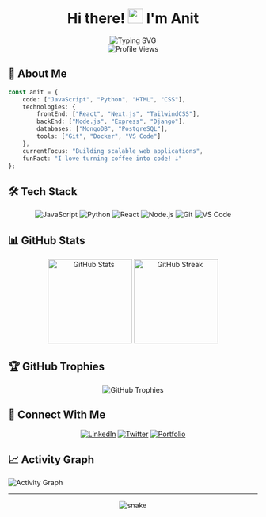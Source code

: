 # <div align="center">Hi there! <img src="https://media.giphy.com/media/hvRJCLFzcasrR4ia7z/giphy.gif" width="30px"/> I'm Anit</div>

<div align="center">
  <img src="https://readme-typing-svg.herokuapp.com?font=Fira+Code&pause=1000&color=54A6FF&center=true&vCenter=true&width=435&lines=Passionate+Full+Stack+Developer;Building+Digital+Solutions;Always+Learning+New+Technologies" alt="Typing SVG" />
</div>

<div align="center">
  <img src="https://komarev.com/ghpvc/?username=anitcodes&style=flat-square&color=blue" alt="Profile Views"/>
</div>

## 🚀 About Me
```typescript
const anit = {
    code: ["JavaScript", "Python", "HTML", "CSS"],
    technologies: {
        frontEnd: ["React", "Next.js", "TailwindCSS"],
        backEnd: ["Node.js", "Express", "Django"],
        databases: ["MongoDB", "PostgreSQL"],
        tools: ["Git", "Docker", "VS Code"]
    },
    currentFocus: "Building scalable web applications",
    funFact: "I love turning coffee into code! ☕️"
};
```

## 🛠️ Tech Stack
<div align="center">
  
![JavaScript](https://img.shields.io/badge/-JavaScript-F7DF1E?style=for-the-badge&logo=javascript&logoColor=black)
![Python](https://img.shields.io/badge/-Python-3776AB?style=for-the-badge&logo=python&logoColor=white)
![React](https://img.shields.io/badge/-React-61DAFB?style=for-the-badge&logo=react&logoColor=black)
![Node.js](https://img.shields.io/badge/-Node.js-339933?style=for-the-badge&logo=node.js&logoColor=white)
![Git](https://img.shields.io/badge/-Git-F05032?style=for-the-badge&logo=git&logoColor=white)
![VS Code](https://img.shields.io/badge/-VS%20Code-007ACC?style=for-the-badge&logo=visual-studio-code&logoColor=white)

</div>

## 📊 GitHub Stats

<div align="center">
  <img src="https://github-readme-stats.vercel.app/api?username=anitcodes&show_icons=true&theme=tokyonight" alt="GitHub Stats" height="170"/>
  <img src="https://github-readme-streak-stats.herokuapp.com/?user=anitcodes&theme=tokyonight" alt="GitHub Streak" height="170"/>
</div>

## 🏆 GitHub Trophies
<div align="center">
  <img src="https://github-profile-trophy.vercel.app/?username=anitcodes&theme=discord&no-frame=false&no-bg=true&margin-w=4" alt="GitHub Trophies"/>
</div>

## 🤝 Connect With Me
<div align="center">
  
[![LinkedIn](https://img.shields.io/badge/LinkedIn-%230077B5.svg?style=for-the-badge&logo=linkedin&logoColor=white)](Your-LinkedIn-URL)
[![Twitter](https://img.shields.io/badge/Twitter-%231DA1F2.svg?style=for-the-badge&logo=Twitter&logoColor=white)](Your-Twitter-URL)
[![Portfolio](https://img.shields.io/badge/Portfolio-%23000000.svg?style=for-the-badge&logo=firefox&logoColor=#FF7139)](Your-Portfolio-URL)

</div>

## 📈 Activity Graph
![Activity Graph](https://github-readme-activity-graph.vercel.app/graph?username=anitcodes&theme=tokyo-night)

---
<div align="center">
  <img src="https://github.com/anitcodes/anitcodes/blob/output/github-contribution-grid-snake.svg" alt="snake"/>
</div>

